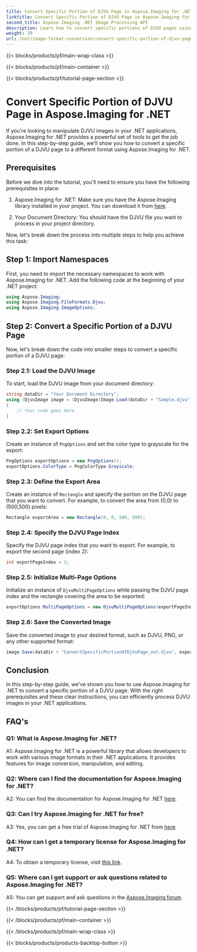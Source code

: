 ```yaml
---
title: Convert Specific Portion of DJVU Page in Aspose.Imaging for .NET
linktitle: Convert Specific Portion of DJVU Page in Aspose.Imaging for .NET
second_title: Aspose.Imaging .NET Image Processing API
description: Learn how to convert specific portions of DJVU pages using Aspose.Imaging for .NET. Follow our step-by-step guide.
weight: 20
url: /net/image-format-conversion/convert-specific-portion-of-djvu-page/
---
```


{{< blocks/products/pf/main-wrap-class >}}

{{< blocks/products/pf/main-container >}}

{{< blocks/products/pf/tutorial-page-section >}}

# Convert Specific Portion of DJVU Page in Aspose.Imaging for .NET

If you're looking to manipulate DJVU images in your .NET applications, Aspose.Imaging for .NET provides a powerful set of tools to get the job done. In this step-by-step guide, we'll show you how to convert a specific portion of a DJVU page to a different format using Aspose.Imaging for .NET.

## Prerequisites

Before we dive into the tutorial, you'll need to ensure you have the following prerequisites in place:

1. Aspose.Imaging for .NET: Make sure you have the Aspose.Imaging library installed in your project. You can download it from [here](https://releases.aspose.com/imaging/net/).

2. Your Document Directory: You should have the DJVU file you want to process in your project directory.

Now, let's break down the process into multiple steps to help you achieve this task:

## Step 1: Import Namespaces

First, you need to import the necessary namespaces to work with Aspose.Imaging for .NET. Add the following code at the beginning of your .NET project:

```csharp
using Aspose.Imaging;
using Aspose.Imaging.FileFormats.Djvu;
using Aspose.Imaging.ImageOptions;
```

## Step 2: Convert a Specific Portion of a DJVU Page

Now, let's break down the code into smaller steps to convert a specific portion of a DJVU page:

### Step 2.1: Load the DJVU Image

To start, load the DJVU image from your document directory:

```csharp
string dataDir = "Your Document Directory";
using (DjvuImage image = (DjvuImage)Image.Load(dataDir + "Sample.djvu"))
{
    // Your code goes here
}
```

### Step 2.2: Set Export Options

Create an instance of `PngOptions` and set the color type to grayscale for the export:

```csharp
PngOptions exportOptions = new PngOptions();
exportOptions.ColorType = PngColorType.Grayscale;
```

### Step 2.3: Define the Export Area

Create an instance of `Rectangle` and specify the portion on the DJVU page that you want to convert. For example, to convert the area from (0,0) to (500,500) pixels:

```csharp
Rectangle exportArea = new Rectangle(0, 0, 500, 500);
```

### Step 2.4: Specify the DJVU Page Index

Specify the DJVU page index that you want to export. For example, to export the second page (index 2):

```csharp
int exportPageIndex = 2;
```

### Step 2.5: Initialize Multi-Page Options

Initialize an instance of `DjvuMultiPageOptions` while passing the DJVU page index and the rectangle covering the area to be exported:

```csharp
exportOptions.MultiPageOptions = new DjvuMultiPageOptions(exportPageIndex, exportArea);
```

### Step 2.6: Save the Converted Image

Save the converted image to your desired format, such as DJVU, PNG, or any other supported format:

```csharp
image.Save(dataDir + "ConvertSpecificPortionOfDjVuPage_out.djvu", exportOptions);
```

## Conclusion

In this step-by-step guide, we've shown you how to use Aspose.Imaging for .NET to convert a specific portion of a DJVU page. With the right prerequisites and these clear instructions, you can efficiently process DJVU images in your .NET applications.

## FAQ's

### Q1: What is Aspose.Imaging for .NET?

A1: Aspose.Imaging for .NET is a powerful library that allows developers to work with various image formats in their .NET applications. It provides features for image conversion, manipulation, and editing.

### Q2: Where can I find the documentation for Aspose.Imaging for .NET?

A2: You can find the documentation for Aspose.Imaging for .NET [here](https://reference.aspose.com/imaging/net/).

### Q3: Can I try Aspose.Imaging for .NET for free?

A3: Yes, you can get a free trial of Aspose.Imaging for .NET from [here](https://releases.aspose.com/).

### Q4: How can I get a temporary license for Aspose.Imaging for .NET?

A4: To obtain a temporary license, visit [this link](https://purchase.aspose.com/temporary-license/).

### Q5: Where can I get support or ask questions related to Aspose.Imaging for .NET?

A5: You can get support and ask questions in the [Aspose.Imaging forum](https://forum.aspose.com/).

{{< /blocks/products/pf/tutorial-page-section >}}

{{< /blocks/products/pf/main-container >}}

{{< /blocks/products/pf/main-wrap-class >}}

{{< blocks/products/products-backtop-button >}}
